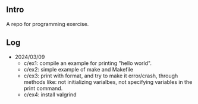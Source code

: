 ## **Intro**
A repo for programming exercise.

## **Log**
* 2024/03/09 
  - c/ex1: compile an example for printing "hello world".
  - c/ex2: simple example of make and Makefile
  - c/ex3: print with format, and try to make it error/crash, through methods like: not initializing varialbes, not specifying variables in the print command.
  - c/ex4: install valgrind
